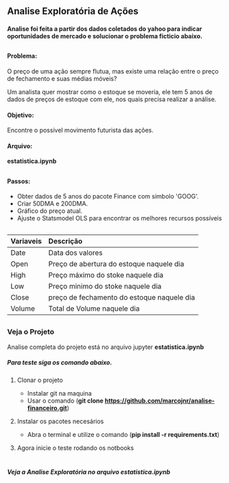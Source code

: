 ## Analise Exploratória de Ações
#### Analise foi feita a partir dos dados coletados do yahoo para indicar oportunidades de mercado e  solucionar o problema ficticio abaixo.

##

#### Problema:
O preço de uma ação sempre flutua, mas existe uma relação entre o preço de fechamento e suas médias móveis?

Um analista quer mostrar como o estoque se moveria, ele tem 5 anos de dados de preços de estoque com ele, nos quais precisa realizar a análise.

#### Objetivo:
Encontre o possível movimento futurista das ações.

#### Arquivo:
**estatistica.ipynb**

##

#### Passos:
   * Obter dados de 5 anos do pacote Finance com simbolo 'GOOG'.
   * Criar 50DMA e 200DMA.
   * Gráfico do preço atual.
   * Ajuste o Statsmodel OLS para encontrar os melhores recursos possíveis


##

| Variaveis | Descrição | 
| :---         |     :---        
| Date   | Data dos valores     
| Open     |   Preço de abertura do estoque naquele dia     
| High   | Preço máximo do stoke naquele dia     
| Low   | Preço minimo do stoke naquele dia     
| Close   | preço de fechamento do estoque naquele dia    
| Volume   | Total de Volume naquele dia

##

### Veja o Projeto

Analise completa do projeto está no arquivo jupyter **estatistica.ipynb**

##### Para teste siga os comando abaixo.
1. Clonar o projeto 
   * Instalar git na maquina
   * Usar o comando (**git clone https://github.com/marcojnr/analise-financeiro.git**) 

2. Instalar os pacotes necesários
   * Abra o terminal e utilize o comando (**pip install -r requirements.txt**)
3. Agora inicie o teste rodando os notbooks

#

##### Veja a Analise Exploratória no arquivo **estatistica.ipynb**